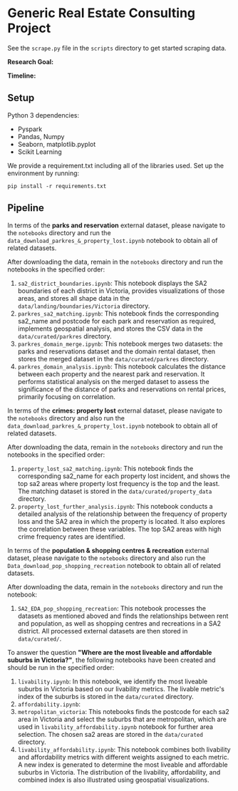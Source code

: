# Generic Real Estate Consulting Project

See the `scrape.py` file in the `scripts` directory to get started scraping data. 

**Research Goal:** 

**Timeline:** 

## Setup

Python 3 dependencies:

* Pyspark
* Pandas, Numpy
* Seaborn, matplotlib.pyplot
* Scikit Learning

We provide a requirement.txt including all of the libraries used. Set up the environment by running:
```
pip install -r requirements.txt
```

## Pipeline
In terms of the **parks and reservation** external dataset, please navigate to the `notebooks` directory and run the `data_download_parkres_&_property_lost.ipynb` notebook to obtain all of related datasets.

After downloading the data, remain in the `notebooks` directory and run the notebooks in the specified order:
1. `sa2_district_boundaries.ipynb`: This notebook displays the SA2 boundaries of each district in Victoria, provides visualizations of those areas, and stores all shape data in the `data/landing/boundaries/Victoria` directory.
2. `parkres_sa2_matching.ipynb`: This notebook finds the corresponding sa2_name and postcode for each park and reservation as required, implements geospatial analysis, and stores the CSV data in the `data/curated/parkres` directory.
3. `parkres_domain_merge.ipynb`: This notebook merges two datasets: the parks and reservations dataset and the domain rental dataset, then stores the merged dataset in the `data/curated/parkres` directory.
4. `parkres_domain_analysis.ipynb`: This notebook calculates the distance between each property and the nearest park and reservation. It performs statistical analysis on the merged dataset to assess the significance of the distance of parks and reservations on rental prices, primarily focusing on correlation.

In terms of the **crimes: property lost** external dataset, please navigate to the `notebooks` directory and also run the `data_download_parkres_&_property_lost.ipynb` notebook to obtain all of related datasets.

After downloading the data, remain in the `notebooks` directory and run the notebooks in the specified order:
1. `property_lost_sa2_matching.ipynb`: This notebook finds the corresponding sa2_name for each property lost incident, and shows the top sa2 areas where property lost frequency is the top and the least. The matching dataset is stored in the `data/curated/property_data` directory.
2. `property_lost_further_analysis.ipynb`: This notebook conducts a detailed analysis of the relationship between the frequency of property loss and the SA2 area in which the property is located. It also explores the correlation between these variables. The top SA2 areas with high crime frequency rates are identified.

In terms of the **population & shopping centres & recreation** external dataset, please navigate to the `notebooks` directory and also run the `Data_download_pop_shopping_recreation` notebook to obtain all of related datasets.

After downloading the data, remain in the `notebooks` directory and run the notebook:
1. `SA2_EDA_pop_shopping_recreation`: This notebook processes the datasets as mentioned aboved and finds the relationships between rent and population, as well as shopping centres and recreations in a SA2 district. All processed external datasets are then stored in `data/curated/`.

To answer the question **"Where are the most liveable and affordable suburbs in Victoria?"**, the following notebooks have been created and should be run in the specified order:
1. `livability.ipynb`: In this notebook, we identify the most liveable suburbs in Victoria based on our livability metrics. The livable metric's index of the suburbs is stored in the `data/curated` directory.
2. `affordability.ipynb`:
3. `metropolitan_victoria`: This notebooks finds the postcode for each sa2 area in Victoria and select the suburbs that are metropolitan, which are used in `livability_affordability.ipynb` notebook for further area selection. The chosen sa2 areas are stored in the `data/curated` directory.
4. `livability_affordability.ipynb`: This notebook combines both livability and affordability metrics with different weights assigned to each metric. A new index is generated to determine the most liveable and affordable suburbs in Victoria. The distribution of the livability, affordability, and combined index is also illustrated using geospatial visualizations.
